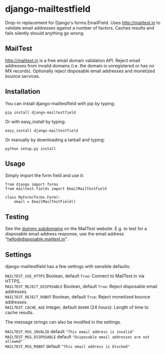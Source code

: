 # django-mailtestfield
Drop-in replacement for Django's forms.EmailField. Uses http://mailtest.in to validate email addresses against a number of factors. Caches results and fails silently should anything go wrong.

## MailTest

http://mailtest.in is a free email domain validation API. Reject email addresses from invalid domains (i.e. the domain is unregistered or has no MX records). Optionally reject disposable email addresses and monetized bounce services.

## Installation

You can install django-mailtestfield with pip by typing:

    pip install django-mailtestfield

Or with easy_install by typing:

    easy_install django-mailtestfield

Or manually by downloading a tarball and typing:

    python setup.py install

## Usage

Simply import the form field and use it:

    from django import forms
    from mailtest.fields import EmailMailTestField

    class MyForm(forms.Form):
        email = EmailMailTestField()

## Testing

See the [dummy subdomains](http://mailtest.in/documentation/) on the MailTest website. E.g. to test for a disposable email address response, use the email address "hello@disposable.mailtest.in".

## Settings

django-mailtestfield has a few settings with sensible defaults:

`MAILTEST_USE_HTTPS` Boolean, default `True`: Connect to MailTest.in via HTTPS.<br />
`MAILTEST_REJECT_DISPOSABLE` Boolean, default `True`: Reject disposable email addresses.<br />
`MAILTEST_REJECT_ROBOT` Boolean, default `True`: Reject monetized bounce addresses.<br />
`MAILTEST_CACHE_AGE` Integer, default `86400` (24 hours): Length of time to cache results.

The message strings can also be modifed in the settings.

`MAILTEST_MSG_INVALID` default `"This email address is invalid"`<br />
`MAILTEST_MSG_DISPOSABLE` default `"Disposable email addresses are not allowed"`<br />
`MAILTEST_MSG_ROBOT` default `"This email address is blocked"`
